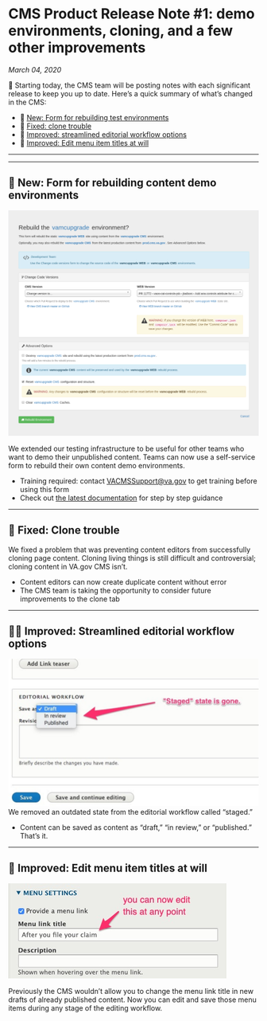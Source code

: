 # CMS Product Release Note #1: demo environments, cloning, and a few other improvements
*March 04, 2020*

📣 Starting today, the CMS team will be posting notes with each significant release to keep you up to date. Here’s a quick summary of what’s changed in the CMS: 

* 🔄 [New: Form for rebuilding test environments](#-new-form-for-rebuilding-content-demo-environments)
* 🔧 [Fixed: clone trouble](#-fixed-clone-trouble)
* 🧚 [Improved: streamlined editorial workflow options](#-improved-streamlined-editorial-workflow-options)
* 🥢 [Improved: Edit menu item titles at will](##-improved-edit-menu-item-titles-at-will)

---

---

## 🔄 New: Form for rebuilding content demo environments

![content demo environment](https://github.com/department-of-veterans-affairs/va.gov-cms/blob/master/product-release-notes/screenshots/1-rebuild-form.png "content demo environment")

We extended our testing infrastructure to be useful for other teams who want to demo their unpublished content. Teams can now use a self-service form to rebuild their own content demo environments. 

* Training required: contact VACMSSupport@va.gov to get training before using this form
* Check out [the latest documentation](https://github.com/department-of-veterans-affairs/va.gov-cms/blob/master/READMES/environments.md#step-by-step-instructions-1) for step by step guidance

---

## 🔧 Fixed: Clone trouble

We fixed a problem that was preventing content editors from successfully cloning page content. Cloning living things is still difficult and controversial; cloning content in VA.gov CMS isn’t. 

* Content editors can now create duplicate content without error
* The CMS team is taking the opportunity to consider future improvements to the clone tab 

---

## 🧚🏽 Improved: Streamlined editorial workflow options

![screenshot: editorial workflow options](https://github.com/department-of-veterans-affairs/va.gov-cms/blob/master/product-release-notes/screenshots/1-editorial-workflow-options.png)
We removed an outdated state from the editorial workflow called “staged.”

* Content can be saved as content as “draft,” “in review,” or “published.” That’s it.

---

## 🥢 Improved: Edit menu item titles at will

![screenshot: menu item titles](https://github.com/department-of-veterans-affairs/va.gov-cms/blob/master/product-release-notes/screenshots/1-menu-item-titles.jpg)

Previously the CMS wouldn’t allow you to change the menu link title in new drafts of already published content. Now you can edit and save those menu items during any stage of the editing workflow. 

